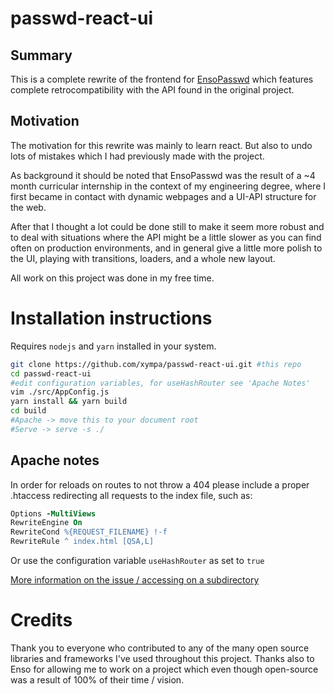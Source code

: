 # passwd-react-ui

## Summary
This is a complete rewrite of the frontend for [EnsoPasswd](https://github.com/ensoorigins/EnsoPasswd) which features complete retrocompatibility with the API found in the original project.

## Motivation
The motivation for this rewrite was mainly to learn react. But also to undo lots of mistakes which I had previously made with the project.

As background it should be noted that EnsoPasswd was the result of a ~4 month curricular internship in the context of my engineering degree, where I first became in contact with dynamic webpages and a UI-API structure for the web.

After that I thought a lot could be done still to make it seem more robust and to deal with situations where the API might be a little slower as you can find often on production environments, and in general give a little more polish to the UI, playing with transitions, loaders, and a whole new layout.

All work on this project was done in my free time.

# Installation instructions
Requires `nodejs` and `yarn` installed in your system.

```bash
git clone https://github.com/xympa/passwd-react-ui.git #this repo
cd passwd-react-ui
#edit configuration variables, for useHashRouter see 'Apache Notes'
vim ./src/AppConfig.js
yarn install && yarn build
cd build
#Apache -> move this to your document root
#Serve -> serve -s ./
```

## Apache notes
In order for reloads on routes to not throw a 404 please include a proper .htaccess redirecting all requests to the index file, such as:

```apache
Options -MultiViews
RewriteEngine On
RewriteCond %{REQUEST_FILENAME} !-f
RewriteRule ^ index.html [QSA,L]
```

Or use the configuration variable `useHashRouter` as set to `true`

[More information on the issue / accessing on a subdirectory](https://www.andreasreiterer.at/fix-browserrouter-on-apache/) 

# Credits
Thank you to everyone who contributed to any of the many open source libraries and frameworks I've used throughout this project.
Thanks also to Enso for allowing me to work on a project which even though open-source was a result of 100% of their time / vision.